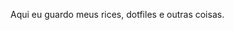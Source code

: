 Aqui eu guardo meus rices, dotfiles e outras coisas.
<!---
RandomLinuxUser606/RandomLinuxUser606 is a ✨ special ✨ repository because its `README.md` (this file) appears on your GitHub profile.
You can click the Preview link to take a look at your changes.
--->
